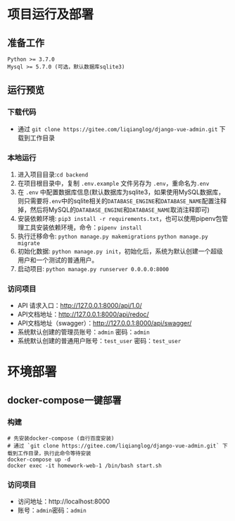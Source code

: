 # 项目运行及部署

## 准备工作

```text
Python >= 3.7.0
Mysql >= 5.7.0 (可选，默认数据库sqlite3)
```

## 运行预览

### 下载代码

- 通过 `git clone https://gitee.com/liqianglog/django-vue-admin.git` 下载到工作目录

### 本地运行

1. 进入项目目录:`cd backend `
2. 在项目根目录中，复制 `.env.example` 文件另存为 `.env`，重命名为`.env`
3. 在 `.env` 中配置数据库信息(默认数据库为sqlite3，如果使用MySQL数据库，则只需要将`.env`中的sqlite相关的`DATABASE_ENGINE`和`DATABASE_NAME`配置注释掉，然后将MySQL的`DATABASE_ENGINE`和`DATABASE_NAME`取消注释即可)
4. 安装依赖环境: `pip3 install -r requirements.txt`，也可以使用pipenv包管理工具安装依赖环境，命令：`pipenv install`
5. 执行迁移命令: `python manage.py makemigrations` `python manage.py migrate`
6. 初始化数据: `python manage.py init`，初始化后，系统为默认创建一个超级用户和一个测试的普通用户。
7. 启动项目: `python manage.py runserver 0.0.0.0:8000`

### 访问项目

- API 请求入口：http://127.0.0.1:8000/api/1.0/
- API文档地址：http://127.0.0.1:8000/api/redoc/
- API文档地址（swagger）：http://127.0.0.1:8000/api/swagger/
- 系统默认创建的管理员账号：`admin` 密码：`admin`
- 系统默认创建的普通用户账号：`test_user` 密码：`test_user`

# 环境部署

## docker-compose一键部署

### 构建

```text
# 先安装docker-compose (自行百度安装)
# 通过 `git clone https://gitee.com/liqianglog/django-vue-admin.git` 下载到工作目录，执行此命令等待安装
docker-compose up -d
docker exec -it homework-web-1 /bin/bash start.sh
```

### 访问项目

- 访问地址：http://localhost:8000
- 账号：`admin`密码：`admin`


